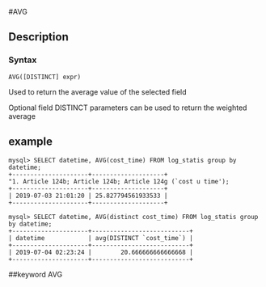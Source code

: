 #AVG
## Description
### Syntax

`AVG([DISTINCT] expr)`


Used to return the average value of the selected field

Optional field DISTINCT parameters can be used to return the weighted average

## example

```
mysql> SELECT datetime, AVG(cost_time) FROM log_statis group by datetime;
+---------------------+--------------------+
"1. Article 124b; Article 124b; Article 124g (`cost u time');
+---------------------+--------------------+
| 2019-07-03 21:01:20 | 25.827794561933533 |
+---------------------+--------------------+

mysql> SELECT datetime, AVG(distinct cost_time) FROM log_statis group by datetime;
+---------------------+---------------------------+
| datetime            | avg(DISTINCT `cost_time`) |
+---------------------+---------------------------+
| 2019-07-04 02:23:24 |        20.666666666666668 |
+---------------------+---------------------------+

```
##keyword
AVG
